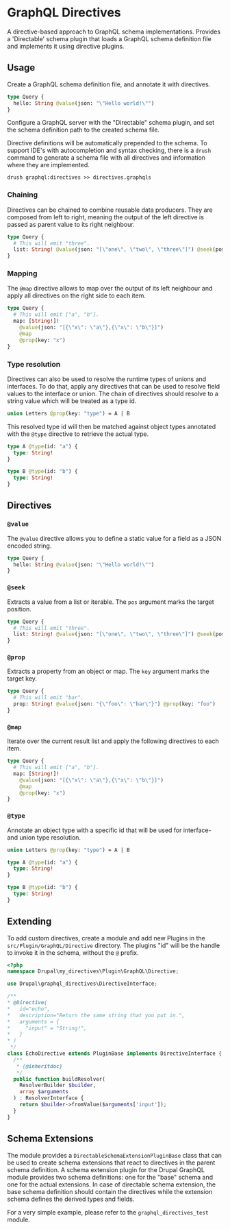 # GraphQL Directives

A directive-based approach to GraphQL schema implementations. Provides a 'Directable' schema plugin that loads a GraphQL schema definition file and implements it using directive plugins.

## Usage

Create a GraphQL schema definition file, and annotate it with directives.

```graphql
type Query {
  hello: String @value(json: "\"Hello world!\"")
}
```

Configure a GraphQL server with the "Directable" schema plugin, and set the
schema definition path to the created schema file.

Directive definitions will be automatically prepended to the schema. To support
IDE's with autocompletion and syntax checking, there is a `drush` command to
generate a schema file with all directives and information where they are
implemented.

```shell
drush graphql:directives >> directives.graphqls
```

### Chaining

Directives can be chained to combine reusable data producers. They are composed
from left to right, meaning the output of the left directive is passed as parent
value to its right neighbour.

```graphql
type Query {
  # This will emit "three".
  list: String! @value(json: "[\"one\", \"two\", \"three\"]") @seek(pos: 2)
}
```

### Mapping

The `@map` directive allows to map over the output of its left neighbour and
apply all directives on the right side to each item.

```graphql
type Query {
  # This will emit ["a", "b"].
  map: [String!]!
    @value(json: "[{\"x\": \"a\"},{\"x\": \"b\"}]")
    @map
    @prop(key: "x")
}
```

### Type resolution

Directives can also be used to resolve the runtime types of unions and
interfaces. To do that, apply any directives that can be used to resolve field
values to the interface or union. The chain of directives should resolve to a
string value which will be treated as a type id.

```graphql
union Letters @prop(key: "type") = A | B
```

This resolved type id will then be matched against object types annotated with
the `@type` directive to retrieve the actual type.

```graphql
type A @type(id: "a") {
  type: String!
}

type B @type(id: "b") {
  type: String!
}
```

## Directives

### `@value`

The `@value` directive allows you to define a static value for a field as a JSON
encoded string.

```graphql
type Query {
  hello: String @value(json: "\"Hello world!\"")
}
```

### `@seek`

Extracts a value from a list or iterable. The `pos` argument marks the target
position.

```graphql
type Query {
  # This will emit "three".
  list: String! @value(json: "[\"one\", \"two\", \"three\"]") @seek(pos: 2)
}
```

### `@prop`

Extracts a property from an object or map. The `key` argument marks the target key.

```graphql
type Query {
  # This will emit "bar".
  prop: String! @value(json: "{\"foo\": \"bar\"}") @prop(key: "foo")
}
```

### `@map`

Iterate over the current result list and apply the following directives to each
item.

```graphql
type Query {
  # This will emit ["a", "b"].
  map: [String!]!
    @value(json: "[{\"x\": \"a\"},{\"x\": \"b\"}]")
    @map
    @prop(key: "x")
}
```

### `@type`

Annotate an object type with a specific id that will be used for interface- and
union type resolution.

```graphql
union Letters @prop(key: "type") = A | B

type A @type(id: "a") {
  type: String!
}

type B @type(id: "b") {
  type: String!
}
```

## Extending

To add custom directives, create a module and add new Plugins in the
`src/Plugin/GraphQL/Directive` directory. The plugins "id" will be the handle to
invoke it in the schema, without the `@` prefix.

```php
<?php
namespace Drupal\my_directives\Plugin\GraphQL\Directive;

use Drupal\graphql_directives\DirectiveInterface;

/**
* @Directive(
*   id="echo",
*   description="Return the same string that you put in.",
*   arguments = {
*     "input" = "String!",
*   }
* )
 */
class EchoDirective extends PluginBase implements DirectiveInterface {
  /**
   * {@inheritdoc}
   */
  public function buildResolver(
    ResolverBuilder $builder,
    array $arguments
  ) : ResolverInterface {
    return $builder->fromValue($arguments['input']);
  }
}
```

## Schema Extensions

The module provides a `DirectableSchemaExtensionPluginBase` class that can be
used to create schema extensions that react to directives in the parent schema
definition. A schema extension plugin for the Drupal GraphQL module provides two
schema definitions: one for the "base" schema and one for the actual extensions.
In case of directable schema extension, the base schema definition should contain
the directives while the extension schema defines the derived types and fields.

For a very simple example, please refer to the `graphql_directives_test` module.
